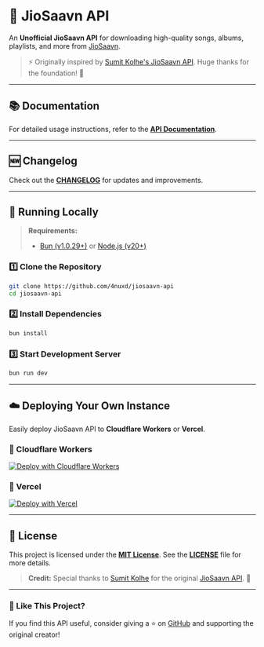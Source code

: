 

# 🎵 JioSaavn API  

An **Unofficial JioSaavn API** for downloading high-quality songs, albums, playlists, and more from [JioSaavn](https://jiosaavn.com).  

> ⚡ Originally inspired by [Sumit Kolhe's JioSaavn API](https://github.com/sumitkolhe/jiosaavn-api). Huge thanks for the foundation! 🙌  

---

## 📚 Documentation  

For detailed usage instructions, refer to the **[API Documentation](https://saavn.dev/docs)**.  

---

## 🆕 Changelog  

Check out the **[CHANGELOG](CHANGELOG.md)** for updates and improvements.  

---

## 🚀 Running Locally  

> **Requirements:**  
> - [Bun (v1.0.29+)](https://bun.sh/) or [Node.js (v20+)](https://nodejs.org/)  

### 1️⃣ Clone the Repository  

```sh
git clone https://github.com/4nuxd/jiosaavn-api
cd jiosaavn-api
```

### 2️⃣ Install Dependencies  

```sh
bun install
```

### 3️⃣ Start Development Server  

```sh
bun run dev
```

---

## ☁️ Deploying Your Own Instance  

Easily deploy JioSaavn API to **Cloudflare Workers** or **Vercel**.  

### 🔹 Cloudflare Workers  

[![Deploy with Cloudflare Workers](https://deploy.workers.cloudflare.com/button)](https://deploy.workers.cloudflare.com/?url=https://github.com/4nuxd/jiosaavanapi)  

### 🔹 Vercel  

[![Deploy with Vercel](https://vercel.com/button)](https://vercel.com/new/clone?repository-url=https://github.com/4nuxd/jiosaavanapi)  

---

## 📜 License  

This project is licensed under the **[MIT License](https://opensource.org/licenses/MIT)**. See the **[LICENSE](LICENSE)** file for more details.  

> **Credit:** Special thanks to [Sumit Kolhe](https://github.com/sumitkolhe) for the original [JioSaavn API](https://github.com/sumitkolhe/jiosaavn-api). 🚀  

---

### 🌟 Like This Project?  

If you find this API useful, consider giving a ⭐ on [GitHub](https://github.com/4nuxd/jiosaavanapi) and supporting the original creator!  
